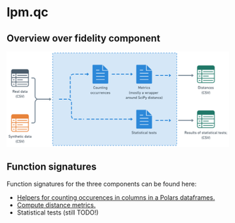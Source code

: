 # lpm.qc

## Overview over fidelity component

![schematic](images/fidelity-schematic.png)

## Function signatures

Function signatures for the three components can be found here:
- [Helpers for counting occurences in columns in a Polars dataframes.](src/counting.py)
- [Compute distance metrics.](src/distances.py)
- Statistical tests (still TODO!)
